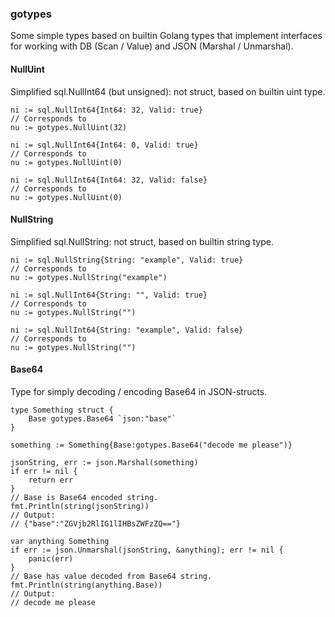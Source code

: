 ### gotypes

Some simple types based on builtin Golang types
that implement interfaces for working with DB (Scan / Value) and JSON (Marshal / Unmarshal).

#### NullUint
Simplified sql.NullInt64 (but unsigned): not struct, based on builtin uint type.
```
ni := sql.NullInt64{Int64: 32, Valid: true}
// Corresponds to
nu := gotypes.NullUint(32)

ni := sql.NullInt64{Int64: 0, Valid: true}
// Corresponds to
nu := gotypes.NullUint(0)

ni := sql.NullInt64{Int64: 32, Valid: false}
// Corresponds to
nu := gotypes.NullUint(0)
```

#### NullString
Simplified sql.NullString: not struct, based on builtin string type.
```
ni := sql.NullString{String: "example", Valid: true}
// Corresponds to
nu := gotypes.NullString("example")

ni := sql.NullInt64{String: "", Valid: true}
// Corresponds to
nu := gotypes.NullString("")

ni := sql.NullInt64{String: "example", Valid: false}
// Corresponds to
nu := gotypes.NullString("")
```

#### Base64
Type for simply decoding / encoding Base64 in JSON-structs.
```
type Something struct {
    Base gotypes.Base64 `json:"base"`
}

something := Something{Base:gotypes.Base64("decode me please")}

jsonString, err := json.Marshal(something)
if err != nil {
    return err
}
// Base is Base64 encoded string.
fmt.Println(string(jsonString))
// Output:
// {"base":"ZGVjb2RlIG1lIHBsZWFzZQ=="}

var anything Something
if err := json.Unmarshal(jsonString, &anything); err != nil {
    panic(err)
}
// Base has value decoded from Base64 string.
fmt.Println(string(anything.Base))
// Output:
// decode me please
```